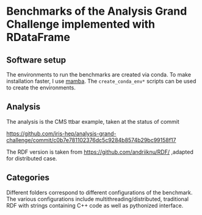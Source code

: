 # Benchmarks of the Analysis Grand Challenge implemented with RDataFrame

## Software setup

The environments to run the benchmarks are created via conda. To make
installation faster, I use [mamba](https://github.com/conda-forge/miniforge#mambaforge).
The `create_conda_env*` scripts can be used to create the environments.

## Analysis

The analysis is the CMS ttbar example, taken at the status of commit

https://github.com/iris-hep/analysis-grand-challenge/commit/c0b7e781102376dc5c9284b8574b29bc99158f17

The RDF version is taken from https://github.com/andriiknu/RDF/ ,adapted for
distributed case.

## Categories

Different folders correspond to different configurations of the benchmark. The various configurations include
multithreading/distributed, traditional RDF with strings containing C++ code as well as pythonized interface.
